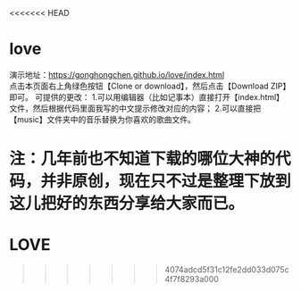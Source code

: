 <<<<<<< HEAD
# love

演示地址：https://gonghongchen.github.io/love/index.html
<br/>
点击本页面右上角绿色按钮【Clone or download】，然后点击【Download ZIP】即可。
可提供的更改：
1.可以用编辑器（比如记事本）直接打开【index.html】文件，然后根据代码里面我写的中文提示修改对应的内容；
2.可以直接把【music】文件夹中的音乐替换为你喜欢的歌曲文件。

注：几年前也不知道下载的哪位大神的代码，并非原创，现在只不过是整理下放到这儿把好的东西分享给大家而已。
=======
# LOVE
>>>>>>> 4074adcd5f31c12fe2dd033d075c4f7f8293a000
